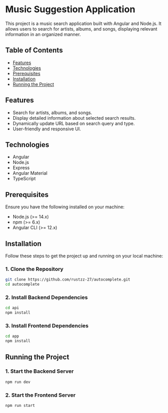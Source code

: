 # Music Suggestion Application

This project is a music search application built with Angular and Node.js. It allows users to search for artists, albums, and songs, displaying relevant information in an organized manner.

## Table of Contents

- [Features](#features)
- [Technologies](#technologies)
- [Prerequisites](#prerequisites)
- [Installation](#installation)
- [Running the Project](#running-the-project)

## Features

- Search for artists, albums, and songs.
- Display detailed information about selected search results.
- Dynamically update URL based on search query and type.
- User-friendly and responsive UI.

## Technologies

- Angular
- Node.js
- Express
- Angular Material
- TypeScript

## Prerequisites

Ensure you have the following installed on your machine:

- Node.js (>= 14.x)
- npm (>= 6.x)
- Angular CLI (>= 12.x)

## Installation

Follow these steps to get the project up and running on your local machine:

### 1. Clone the Repository

```sh
git clone https://github.com/rustzz-27/autocomplete.git
cd autocomplete
```

### 2. Install Backend Dependencies

```sh
cd api
npm install
```

### 3. Install Frontend Dependencies

```sh
cd app
npm install
```

## Running the Project

### 1. Start the Backend Server

```sh
npm run dev
```

### 2. Start the Frontend Server

```sh
npm run start
```



